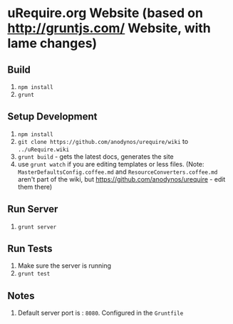 uRequire.org Website (based on http://gruntjs.com/ Website, with lame changes)
==========================

## Build

1. `npm install`
1. `grunt`


## Setup Development

1. `npm install`
2. `git clone https://github.com/anodynos/urequire/wiki` to `../uRequire.wiki`
3. `grunt build` - gets the latest docs, generates the site
4. use ```grunt watch``` if you are editing templates or less files. (Note: `MasterDefaultsConfig.coffee.md` and `ResourceConverters.coffee.md` aren't part of the wiki, but https://github.com/anodynos/urequire - edit them there)

## Run Server

1. `grunt server`

## Run Tests

1. Make sure the server is running
1. `grunt test`

## Notes

1. Default server port is : `8080`. Configured in the `Gruntfile`

